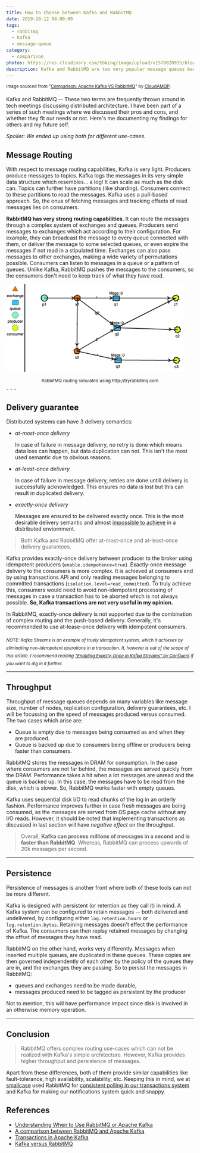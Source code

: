 ```yaml
---
title: How to choose between Kafka and RabbitMQ
date: 2019-10-12 04:00:00
tags:
  - rabbitmq
  - kafka
  - message-queue
category:
  - comparison
photos: https://res.cloudinary.com/tbking/image/upload/v1570820935/blog/rabbitmq-vs-kafka.jpg
description: Kafka and RabbitMQ are two very popular message queues based on very different design principles. Which one of these suits your project?
---
```

<sup>Image sourced from "[Comparison: Apache Kafka VS RabbitMQ](https://www.cloudamqp.com/blog/2017-01-09-apachekafka-vs-rabbitmq.html)" by [CloudAMQP](https://www.cloudamqp.com/).</sup>

Kafka and RabbitMQ -- These two terms are frequently thrown around in tech meetings discussing distributed architecture. I have been part of a series of such meetings where we discussed their pros and cons, and whether they fit our needs or not. Here's me documenting my findings for others and my future self.

_Spoiler: We ended up using both for different use-cases._

## Message Routing

With respect to message routing capabilities, Kafka is very light. Producers produce messages to topics. Kafka logs the messages in its very simple data structure which resembles... a log! It can scale as much as the disk can. Topics can further have partitions (like sharding).
Consumers connect to these partitions to read the messages. Kafka uses a pull-based approach. So, the onus of fetching messages and tracking offsets of read messages lies on consumers.

**RabbitMQ has very strong routing capabilities**. It can route the messages through a complex system of exchanges and queues. Producers send messages to exchanges which act according to their configuration. For example, they can broadcast the message to every queue connected with them, or deliver the message to some selected queues, or even expire the messages if not read in a stipulated time.
Exchanges can also pass messages to other exchanges, making a wide variety of permutations possible. Consumers can listen to messages in a queue or a pattern of queues. Unlike Kafka, RabbitMQ pushes the messages to the consumers, so the consumers don't need to keep track of what they have read.

!['RabbitMQ routing simulation'][rabbitmq-system-gif]
<center><sup>RabbitMQ routing simulated using http://tryrabbitmq.com</sup></center>
- - -

## Delivery guarantee

Distributed systems can have 3 delivery semantics:
* _at-most-once delivery_

    In case of failure in message delivery, no retry is done which means data loss can happen, but data duplication can not. This isn't the most used semantic due to obvious reasons.

* _at-least-once delivery_

    In case of failure in message delivery, retries are done untill delivery is successfully acknowledged. This ensures no data is lost but this can result in duplicated delivery.

* _exactly-once delivery_

    Messages are ensured to be delivered exactly once. This is the most desirable delivery semantic and almost [impossible to achieve][delivery-blog] in a distributed enviornment.

> Both Kafka and RabbitMQ offer at-most-once and at-least-once delivery guarantees.

Kafka provides exactly-once delivery between producer to the broker using idempotent producers (`enable.idempotence=true`). Exactly-once message delivery to the consumers is more complex. It is achieved at consumers end by using transactions API and only reading messages belonging to committed transactions (`isolation.level=read_committed`).
To truly achieve this, consumers would need to avoid non-idempotent processing of messages in case a transaction has to be aborted which is not always possible. **So, Kafka transactions are not very useful in my opinion.**

In RabbitMQ, exactly-once delivery is not supported due to the combination of complex routing and the push-based delivery. Generally, it's recommended to use at-lease-once delivery with idempotent consumers.

<sub><em>
NOTE: Kafka Streams is an example of truely idempotent system, which it achieves by eliminating non-idempotent operations in a transaction. It, however is out of the scope of this article. I recommend reading ["Enabling Exactly-Once in Kafka Streams" by Confluent][kafka-streams-blog] if you want to dig in it further.
</em></sub>

- - -

## Throughput

Throughput of message queues depends on many variables like message size, number of nodes, replication configuration, delivery guarantees, etc. I will be focussing on the speed of messages produced versus consumed. The two cases which arise are:

* Queue is empty due to messages being consumed as and when they are produced.
* Queue is backed up due to consumers being offline or producers being faster than consumers.

RabbitMQ stores the messages in DRAM for consumption. In the case where consumers are not far behind, the messages are served quickly from the DRAM. Performance takes a hit when a lot messages are unread and the queue is backed up. In this case, the messages have to be read from the disk, which is slower. So, RabbitMQ works faster with empty queues.

Kafka uses sequential disk I/O to read chunks of the log in an orderly fashion. Performance improves further in case fresh messages are being consumed, as the messages are served from OS page cache without any I/O reads. However, it should be noted that implementing transactions as discussed in last section will have _negative effect_ on the throughput.

>Overall, **Kafka can process millions of messages in a second and is faster than RabbitMQ**. Whereas, RabbitMQ can process upwards of 20k messages per second.

- - -

## Persistence
Persistence of messages is another front where both of these tools can not be more different.

Kafka is designed with persistent (or retention as they call it) in mind. A Kafka system can be configured to retain messages -- both delivered and undelivered, by configuring either `log.retention.hours` or `log.retention.bytes`.
Retaining messages doesn't effect the performance of Kafka. The consumers can then replay retained messages by changing the offset of messages they have read.

RabbitMQ on the other hand, works very differently. Messages when inserted multiple queues, are duplicated in these queues. These copies are then governed independently of each other by the policy of the queues they are in, and the exchanges they are passing. So to persist the messages in RabbitMQ:
  * queues and exchanges need to be made durable,
  * messages produced need to be tagged as persistent by the producer

Not to mention, this will have performance impact since disk is involved in an otherwise memory operation.

- - -

## Conclusion

> RabbitMQ offers complex routing use-cases which can not be realized with Kafka's simple architecture. However, Kafka provides higher throughput and persistence of messages.

Apart from these differences, both of them provide similar capabilities like fault-tolerance, high availability, scalability, etc. Keeping this in mind, we at [smallcase][smallcase-url] used RabbitMQ for [consistent polling in our transactions system][rabbitmq-blog] and Kafka for making our notifications system quick and snappy.

## References

* [Understanding When to Use RabbitMQ or Apache Kafka][pivotal-blog]
* [A comparison between RabbitMQ and Apache Kafka][mavenhive-blog]
* [Transactions in Apache Kafka][kafka-transcations blog]
* [Kafka versus RabbitMQ][kafka-vs-rabbitmq-paper]

[rabbitmq-blog]: https://medium.com/making-smalltalk/polling-reliably-at-scale-using-dlqs-841512659c8f
[delivery-blog]: https://bravenewgeek.com/you-cannot-have-exactly-once-delivery/
[pivotal-blog]: https://content.pivotal.io/blog/understanding-when-to-use-rabbitmq-or-apache-kafka
[mavenhive-blog]: https://blog.mavenhive.in/which-one-to-use-and-when-rabbitmq-vs-apache-kafka-7d5423301b58
[kafka-vs-rabbitmq-paper]: https://arxiv.org/abs/1709.00333
[kafka-transcations blog]: https://www.confluent.io/blog/transactions-apache-kafka/
[kafka-streams-blog]: https://www.confluent.io/blog/enabling-exactly-once-kafka-streams/
[smallcase-url]: https://smallcase.com

[rabbitmq-system-gif]: /data/images/How-to-choose-between-Kafka-and-RabbitMQ/rabbitmq-system.gif